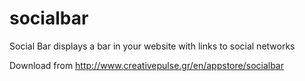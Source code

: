 socialbar
=========

Social Bar displays a bar in your website with links to social networks

Download from http://www.creativepulse.gr/en/appstore/socialbar
